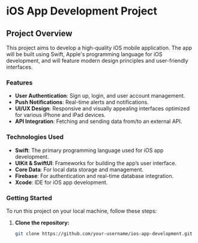 # iOS App Development Project

## Project Overview
This project aims to develop a high-quality iOS mobile application. The app will be built using Swift, Apple's programming language for iOS development, and will feature modern design principles and user-friendly interfaces.

### Features
- **User Authentication**: Sign up, login, and user account management.
- **Push Notifications**: Real-time alerts and notifications.
- **UI/UX Design**: Responsive and visually appealing interfaces optimized for various iPhone and iPad devices.
- **API Integration**: Fetching and sending data from/to an external API.

### Technologies Used
- **Swift**: The primary programming language used for iOS app development.
- **UIKit & SwiftUI**: Frameworks for building the app’s user interface.
- **Core Data**: For local data storage and management.
- **Firebase**: For authentication and real-time database integration.
- **Xcode**: IDE for iOS app development.

### Getting Started
To run this project on your local machine, follow these steps:

1. **Clone the repository:**
   ```bash
   git clone https://github.com/your-username/ios-app-development.git 
